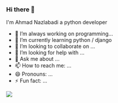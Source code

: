 ### Hi there 👋


I'm Ahmad Nazlabadi a python developer


- 🔭 I’m always working on programming...
- 🌱 I’m currently learning python / django 
- 👯 I’m looking to collaborate on ...
- 🤔 I’m looking for help with ...
- 💬 Ask me about ...
- 📫 How to reach me: ...
- 😄 Pronouns: ...
- ⚡ Fun fact: ...

<a href=&quothttps://github.com/AhmadNazl&quot>
<img align=&quotcenter&quot src=&quothttps://github-readme-stats.vercel.app/api?username=AhmadNazl&show_icons=true&count_private=true&include_all_commits=true&quot /></a>
